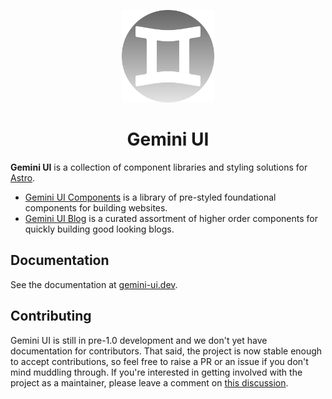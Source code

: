 <p align="center">
  <a
    href="https://gemini-ui.dev/"
    rel="noopener"
    target="_blank"
  >
    <img
      width="148" height="148"
      src="./assets/logo.svg"
      alt="Gemini UI Logo"
    >
  </a>
</p>

<h1 align="center">Gemini UI</h1>

**Gemini UI** is a collection of component libraries and styling solutions for [Astro](https://astro.build/).

- [Gemini UI Components](packages/components/README.md) is a library of pre-styled foundational components for building websites.
- [Gemini UI Blog](packages/components-blog/README.md) is a curated assortment of higher order components for quickly building good looking blogs.

## Documentation

See the documentation at [gemini-ui.dev](https://gemini-ui.dev).

## Contributing

Gemini UI is still in pre-1.0 development and we don't yet have documentation for contributors. That said, the project is now stable enough to accept contributions, so feel free to raise a PR or an issue if you don't mind muddling through. If you're interested in getting involved with the project as a maintainer, please leave a comment on [this discussion](https://github.com/gemini-ui/gemini-ui-monorepo/discussions/40).
